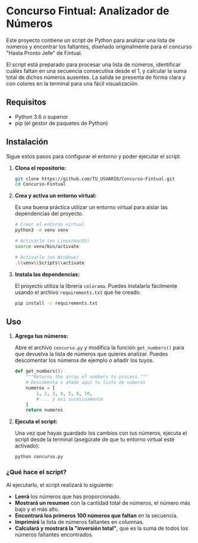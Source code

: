 # Concurso Fintual: Analizador de Números

Este proyecto contiene un script de Python para analizar una lista de números y encontrar los faltantes, diseñado originalmente para el concurso "Hasta Pronto Jefe" de Fintual.

El script está preparado para procesar una lista de números, identificar cuáles faltan en una secuencia consecutiva desde el 1, y calcular la suma total de dichos números ausentes. La salida se presenta de forma clara y con colores en la terminal para una fácil visualización.

## Requisitos

- Python 3.6 o superior
- pip (el gestor de paquetes de Python)

## Instalación

Sigue estos pasos para configurar el entorno y poder ejecutar el script.

1.  **Clona el repositorio:**

    ```bash
    git clone https://github.com/TU_USUARIO/Concurso-Fintual.git
    cd Concurso-Fintual
    ```

2.  **Crea y activa un entorno virtual:**

    Es una buena práctica utilizar un entorno virtual para aislar las dependencias del proyecto.

    ```bash
    # Crear el entorno virtual
    python3 -m venv venv

    # Activarlo (en Linux/macOS)
    source venv/bin/activate

    # Activarlo (en Windows)
    .\\venv\\Scripts\\activate
    ```

3.  **Instala las dependencias:**

    El proyecto utiliza la librería `colorama`. Puedes instalarla fácilmente usando el archivo `requirements.txt` que he creado.

    ```bash
    pip install -r requirements.txt
    ```

## Uso

1.  **Agrega tus números:**

    Abre el archivo `concurso.py` y modifica la función `get_numbers()` para que devuelva la lista de números que quieres analizar. Puedes descomentar los números de ejemplo o añadir los tuyos.

    ```python
    def get_numbers():
        """Returns the array of numbers to process."""
        # Descomenta o añade aquí tu lista de números
        numeros = [
            1, 2, 3, 4, 5, 8, 10,
            # ... y así sucesivamente
        ]
        return numeros
    ```

2.  **Ejecuta el script:**

    Una vez que hayas guardado los cambios con tus números, ejecuta el script desde la terminal (asegúrate de que tu entorno virtual esté activado):

    ```bash
    python concurso.py
    ```

### ¿Qué hace el script?

Al ejecutarlo, el script realizará lo siguiente:

- **Leerá** los números que has proporcionado.
- **Mostrará un resumen** con la cantidad total de números, el número más bajo y el más alto.
- **Encontrará los primeros 100 números que faltan** en la secuencia.
- **Imprimirá** la lista de números faltantes en columnas.
- **Calculará y mostrará la "inversión total"**, que es la suma de todos los números faltantes encontrados.
